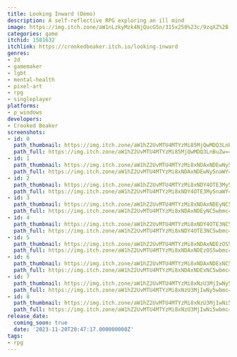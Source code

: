 ```yaml
---
title: Looking Inward (Demo)
description: A self-reflective RPG exploring an ill mind
image: https://img.itch.zone/aW1nLzkyMzk4NjQucG5n/315x250%23c/9zqXZ%2B.png
categories: game
itchid: 1581632
itchlink: https://crookedbeaker.itch.io/looking-inward
genres:
- 2d
- gamemaker
- lgbt
- mental-health
- pixel-art
- rpg
- singleplayer
platforms:
- p_windows
developers:
- Crooked Beaker
screenshots:
- id: 0
  path_thumbnail: https://img.itch.zone/aW1hZ2UvMTU4MTYzMi85MjQwMDQ3LnBuZw==/347x500/Zsg9AY.png
  path_full: https://img.itch.zone/aW1hZ2UvMTU4MTYzMi85MjQwMDQ3LnBuZw==/original/eAiXBi.png
- id: 1
  path_thumbnail: https://img.itch.zone/aW1hZ2UvMTU4MTYzMi8xNDAxNDEwNy5naWY=/347x500/JirTue.gif
  path_full: https://img.itch.zone/aW1hZ2UvMTU4MTYzMi8xNDAxNDEwNy5naWY=/original/dz6HMd.gif
- id: 2
  path_thumbnail: https://img.itch.zone/aW1hZ2UvMTU4MTYzMi8xNDY4OTE3My5naWY=/347x500/5Q6keS.gif
  path_full: https://img.itch.zone/aW1hZ2UvMTU4MTYzMi8xNDY4OTE3My5naWY=/original/bbQOZY.gif
- id: 3
  path_thumbnail: https://img.itch.zone/aW1hZ2UvMTU4MTYzMi8xNDAxNDEyNC5wbmc=/347x500/j6UKuM.png
  path_full: https://img.itch.zone/aW1hZ2UvMTU4MTYzMi8xNDAxNDEyNC5wbmc=/original/SkOYP0.png
- id: 4
  path_thumbnail: https://img.itch.zone/aW1hZ2UvMTU4MTYzMi8xNDY4OTE3NC5wbmc=/347x500/QwwiVZ.png
  path_full: https://img.itch.zone/aW1hZ2UvMTU4MTYzMi8xNDY4OTE3NC5wbmc=/original/K%2BbZDF.png
- id: 5
  path_thumbnail: https://img.itch.zone/aW1hZ2UvMTU4MTYzMi8xNDAxNDEzOS5wbmc=/347x500/kwY1ec.png
  path_full: https://img.itch.zone/aW1hZ2UvMTU4MTYzMi8xNDAxNDEzOS5wbmc=/original/25Xo3e.png
- id: 6
  path_thumbnail: https://img.itch.zone/aW1hZ2UvMTU4MTYzMi8xNDAxNDExNC5wbmc=/347x500/1%2F8a91.png
  path_full: https://img.itch.zone/aW1hZ2UvMTU4MTYzMi8xNDAxNDExNC5wbmc=/original/zTNd6o.png
- id: 7
  path_thumbnail: https://img.itch.zone/aW1hZ2UvMTU4MTYzMi8xNzU3MjIwNy5wbmc=/347x500/ghEYD3.png
  path_full: https://img.itch.zone/aW1hZ2UvMTU4MTYzMi8xNzU3MjIwNy5wbmc=/original/tStODS.png
- id: 8
  path_thumbnail: https://img.itch.zone/aW1hZ2UvMTU4MTYzMi8xNzU3MjIwNi5wbmc=/347x500/uEnhQ9.png
  path_full: https://img.itch.zone/aW1hZ2UvMTU4MTYzMi8xNzU3MjIwNi5wbmc=/original/TyO3nI.png
release_date:
  coming_soon: true
  date: '2023-11-20T20:47:17.000000000Z'
tags:
- rpg
---
```


